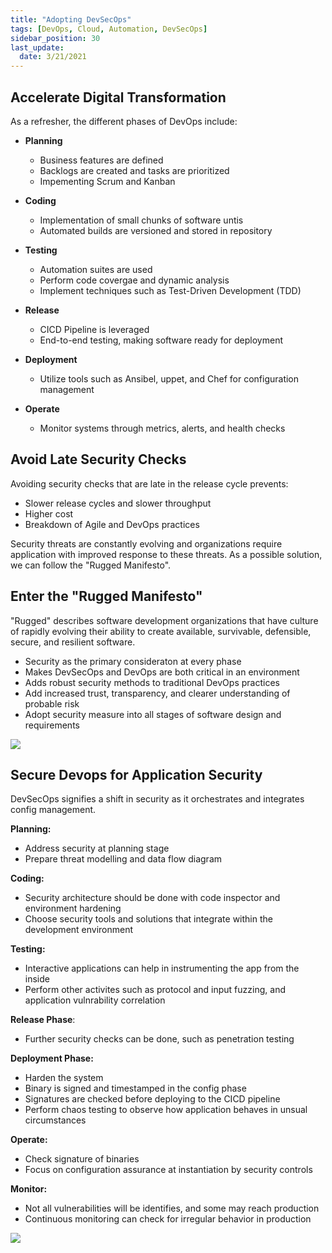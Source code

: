 ```yaml
---
title: "Adopting DevSecOps"
tags: [DevOps, Cloud, Automation, DevSecOps]
sidebar_position: 30
last_update:
  date: 3/21/2021
---
```





## Accelerate Digital Transformation
 
As a refresher, the different phases of DevOps include:

- **Planning**
    - Business features are defined 
    - Backlogs are created and tasks are prioritized 
    - Impementing Scrum and Kanban

- **Coding**
    - Implementation of small chunks of software untis 
    - Automated builds are versioned and stored in repository

- **Testing**  
    - Automation suites are used
    - Perform code covergae and dynamic analysis
    - Implement techniques such as Test-Driven Development (TDD)

- **Release**
    - CICD Pipeline is leveraged 
    - End-to-end testing, making software ready for deployment 

- **Deployment**
    - Utilize tools such as Ansibel, uppet, and Chef for configuration management 

- **Operate**    
    - Monitor systems through metrics, alerts, and health  checks

## Avoid Late Security Checks

Avoiding security checks that are late in the release cycle prevents:

- Slower release cycles and slower throughput 
- Higher cost 
- Breakdown of Agile and DevOps practices

Security threats are constantly evolving and organizations require application with improved response to these threats. As a possible solution, we can follow the "Rugged Manifesto". 

## Enter the "Rugged Manifesto" 

"Rugged" describes software development organizations that have culture of rapidly evolving their ability to create available, survivable, defensible, secure, and resilient software.

- Security as the primary consideraton at every phase 
- Makes DevSecOps and DevOps are both critical in an environment
- Adds robust security methods to traditional DevOps practices 
- Add increased trust, transparency, and clearer understanding of probable risk
- Adopt security measure into all stages of software design and requirements

<div class='img-center'>

![](/img/docs/seven-habits-rugged-devops.png)

</div>

## Secure Devops for Application Security 

DevSecOps signifies a shift in security as it orchestrates and integrates config management. 

**Planning:**

- Address security at planning stage 
- Prepare threat modelling and data flow diagram 

**Coding:**
- Security architecture should be done with code inspector and environment hardening
- Choose security tools and solutions that integrate within the development environment

**Testing:**
- Interactive applications can help in instrumenting the app from the inside
- Perform other activites such as protocol and input fuzzing, and application vulnrability correlation

**Release Phase**: 

- Further security checks can be done, such as penetration testing 

**Deployment Phase:**

- Harden the system 
- Binary is signed and timestamped in the config phase 
- Signatures are checked before deploying to the  CICD pipeline
- Perform chaos testing to observe how application behaves in unsual circumstances

**Operate:**

- Check signature of binaries 
- Focus on configuration assurance at instantiation by security controls

**Monitor:** 

- Not all vulnerabilities will be identifies, and some may reach production 
- Continuous monitoring can check for irregular behavior in production

<div class='img-center'>

![](/img/docs/secure-devops.png)  

</div>

